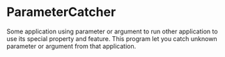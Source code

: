 # ParameterCatcher
Some application using parameter or argument to run other application to use its special property and feature. This program let you catch unknown parameter or argument from that application.

